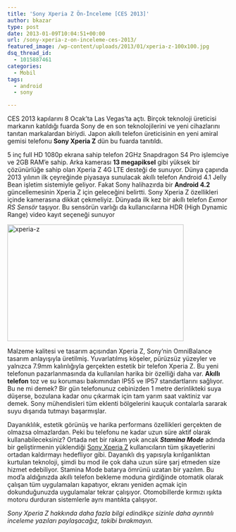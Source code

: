 ```yaml
---
title: 'Sony Xperia Z Ön-İnceleme [CES 2013]'
author: bkazar
type: post
date: 2013-01-09T10:04:51+00:00
url: /sony-xperia-z-on-inceleme-ces-2013/
featured_image: /wp-content/uploads/2013/01/xperia-z-100x100.jpg
dsq_thread_id:
  - 1015887461
categories:
  - Mobil
tags:
  - android
  - sony

---
```

CES 2013 kapılarını 8 Ocak’ta Las Vegas’ta açtı. Birçok teknoloji üreticisi markanın katıldığı fuarda Sony de en son teknolojilerini ve yeni cihazlarını tanıtan markalardan biriydi. Japon akıllı telefon üreticisinin en yeni amiral gemisi telefonu **Sony Xperia Z** dün bu fuarda tanıtıldı.

5 inç full HD 1080p ekrana sahip telefon 2GHz Snapdragon S4 Pro işlemciye ve 2GB RAM’e sahip. Arka kamerası **13 megapiksel** gibi yüksek bir çözünürlüğe sahip olan Xperia Z 4G LTE desteği de sunuyor. Dünya çapında 2013 yılının ilk çeyreğinde piyasaya sunulacak akıllı telefon Android 4.1 Jelly Bean işletim sistemiyle geliyor. Fakat Sony halihazırda bir **Android 4.2** güncellemesinin Xperia Z için geleceğini belirtti. Sony Xperia Z özellikleri içinde kamerasına dikkat çekmeliyiz. Dünyada ilk kez bir akıllı telefon _Exmor RS Sensör_ taşıyor. Bu sensörün varlığı da kullanıcılarına HDR (High Dynamic Range) video kayıt seçeneği sunuyor

<img class="aligncenter size-large wp-image-10600" alt="xperia-z" src="https://www.murekkep.org/wp-content/uploads/2013/01/xperia-z-400x265.jpg" width="400" height="265" srcset="https://www.murekkep.org/wp-content/uploads/2013/01/xperia-z-400x265.jpg 400w, https://www.murekkep.org/wp-content/uploads/2013/01/xperia-z-50x33.jpg 50w, https://www.murekkep.org/wp-content/uploads/2013/01/xperia-z-125x83.jpg 125w, https://www.murekkep.org/wp-content/uploads/2013/01/xperia-z-300x200.jpg 300w, https://www.murekkep.org/wp-content/uploads/2013/01/xperia-z-459x305.jpg 459w, https://www.murekkep.org/wp-content/uploads/2013/01/xperia-z.jpg 590w" sizes="(max-width: 400px) 100vw, 400px" /> 

Malzeme kalitesi ve tasarım açısından Xperia Z, Sony’nin OmniBalance tasarım anlayışıyla üretilmiş. Yuvarlatılmış köşeler, pürüzsüz yüzeyler ve yalnızca 7.9mm kalınlığıyla gerçekten estetik bir telefon Xperia Z. Bu yeni telefonun pazarlanmasında da kullanılan harika bir özelliği daha var. **Akıllı telefon** toz ve su koruması bakımından IP55 ve IP57 standartlarını sağlıyor. Bu ne mi demek? Bir gün telefonunuz cebinizden 1 metre derinlikteki suya düşerse, bozulana kadar onu çıkarmak için tam yarım saat vaktiniz var demek. Sony mühendisleri tüm eklenti bölgelerini kauçuk contalarla sararak suyu dışarıda tutmayı başarmışlar.

Dayanıklılık, estetik görünüş ve harika performans özellikleri gerçekten de olmazsa olmazlardan. Peki bu telefonu ne kadar uzun süre aktif olarak kullanabileceksiniz? Ortada net bir rakam yok ancak **_Stamina Mode_** adında bir geliştirmenin yüklendiği [Sony Xperia Z][1] kullanıcıların tüm şikayetlerini ortadan kaldırmayı hedefliyor gibi. Dayanıklı dış yapısıyla kırılganlıktan kurtulan teknoloji, şimdi bu mod ile çok daha uzun süre şarj etmeden size hizmet edebiliyor. Stamina Mode batarya ömrünü uzatan bir yazılım. Bu mod’a aldığınızda akıllı telefon bekleme moduna girdiğinde otomatik olarak çalışan tüm uygulamaları kapatıyor, ekranı yeniden açmak için dokunduğunuzda uygulamalar tekrar çalışıyor. Otomobillerde kırmızı ışıkta motoru durduran sistemlerle aynı mantıkta çalışıyor.

<address>
  Sony Xperia Z hakkında daha fazla bilgi edindikçe sizinle daha ayrıntılı inceleme yazıları paylaşacağız, takibi bırakmayın. 
</address>

 [1]: https://www.murekkep.org/telefon/sony-xperia-z